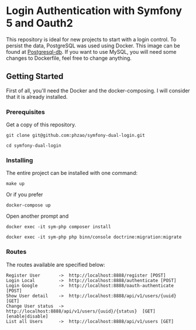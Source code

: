 # Login Authentication with Symfony 5 and Oauth2

This repository is ideal for new projects to start with a login control. 
To persist the data, PostgreSQL was used using Docker. This image can be found at [Postgresql-db](https://github.com/phzao/postgresql-db.git). 
If you want to use MySQL, you will need some changes to Dockerfile, feel free to change anything.

## Getting Started

First of all, you'll need the Docker and the docker-composing. I will consider that it is already installed.

### Prerequisites

Get a copy of this repository.  

```
git clone git@github.com:phzao/symfony-dual-login.git
```
```
cd symfony-dual-login
```
### Installing

The entire project can be installed with one command:
```
make up
```
Or if you prefer
```
docker-compose up
```
Open another prompt and
```
docker exec -it sym-php composer install
```
```
docker exec -it sym-php php binn/console doctrine:migration:migrate
```

### Routes

The routes available are specified below:

```
Register User       ->  http://localhost:8888/register [POST]
Login Local         ->  http://localhost:8888/authenticate [POST]
Login Google        ->  http://localhost:8888/oauth-authenticate [POST]
Show User detail    ->  http://localhost:8888/api/v1/users/{uuid} [GET]
Change User status  ->  http://localhost:8888/api/v1/users/{uuid}/{status}  [GET] [enable|disable]
List all Users      ->  http://localhost:8888/api/v1/users [GET]
```